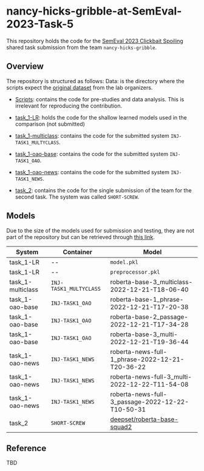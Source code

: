 # nancy-hicks-gribble-at-SemEval-2023-Task-5

This repository holds the code for the [SemEval 2023 Clickbait Spoiling](https://pan.webis.de/semeval23/pan23-web/clickbait-challenge.html) shared task submission from the team `nancy-hicks-gribble`.

## Overview
The repository is structured as follows:
Data: is the directory where the scripts expect the [original dataset](https://pan.webis.de/semeval23/pan23-web/clickbait-challenge.html#data) from the lab organizers.

- [Scripts](https://github.com/jueri/nancy-hicks-gribble-at-SemEval-2023-Task-5/tree/main/skripts): contains the code for pre-studies and data analysis. This is irrelevant for reproducing the contribution.

- [task_1-LR](https://github.com/jueri/nancy-hicks-gribble-at-SemEval-2023-Task-5/tree/main/task_1-LR): holds the code for the shallow learned models used in the comparison (not submitted)

- [task_1-multiclass](https://github.com/jueri/nancy-hicks-gribble-at-SemEval-2023-Task-5/tree/main/task_1-multiclass): contains the code for the submitted system `INJ-TASK1_MULTYCLASS`.

- [task_1-oao-base](https://github.com/jueri/nancy-hicks-gribble-at-SemEval-2023-Task-5/tree/main/task_1-oao-base): contains the code for the submitted system `INJ-TASK1_OAO`.

- [task_1-oao-news](https://github.com/jueri/nancy-hicks-gribble-at-SemEval-2023-Task-5/tree/main/task_1-oao-news): contains the code for the submitted system `INJ-TASK1_NEWS`.

- [task_2](https://github.com/jueri/nancy-hicks-gribble-at-SemEval-2023-Task-5/tree/main/task_2): contains the code for the single submission of the team for the second task. The system was called `SHORT-SCREW`.

## Models
Due to the size of the models used for submission and testing, they are not part of the repository but can be retrieved through [this link]().

|System|Container|Model|
|---|---|---|
|task_1-LR|--|`model.pkl`|
|task_1-LR|--|`preprocessor.pkl`|
|task_1-multiclass|`INJ-TASK1_MULTYCLASS`|roberta-base-3_multiclass-2022-12-21-T18-06-40|
|task_1-oao-base|`INJ-TASK1_OAO`|roberta-base-1_phrase-2022-12-21-T17-20-38|
|task_1-oao-base|`INJ-TASK1_OAO`|roberta-base-2_passage-2022-12-21-T17-34-28|
|task_1-oao-base|`INJ-TASK1_OAO`|roberta-base-3_multi-2022-12-21-T19-36-44|
|task_1-oao-news|`INJ-TASK1_NEWS`|roberta-news-full-1_phrase-2022-12-21-T20-36-22|
|task_1-oao-news|`INJ-TASK1_NEWS`|roberta-news-full-3_multi-2022-12-22-T11-54-08|
|task_1-oao-news|`INJ-TASK1_NEWS`|roberta-news-full-3_passage-2022-12-22-T10-50-31|
|task_2|`SHORT-SCREW`|[deepset/roberta-base-squad2](https://huggingface.co/deepset/roberta-base-squad2)|

## Reference
TBD